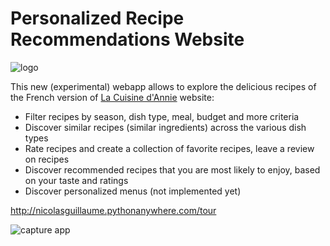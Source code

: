 # Personalized Recipe Recommendations Website

![logo](http://lacuisinedannie.20minutes.fr/headerca2.png)

This new (experimental) webapp allows to explore the delicious recipes of the French version of [La Cuisine d'Annie](http://github.com) website:

- Filter recipes by season, dish type, meal, budget and more criteria
- Discover similar recipes (similar ingredients) across the various dish types
- Rate recipes and create a collection of favorite recipes, leave a review on recipes
- Discover recommended recipes that you are most likely to enjoy, based on your taste and ratings
- Discover personalized menus (not implemented yet)

http://nicolasguillaume.pythonanywhere.com/tour

![capture app](http://lacuisinedannie.20minutes.fr/headerca2.png)

